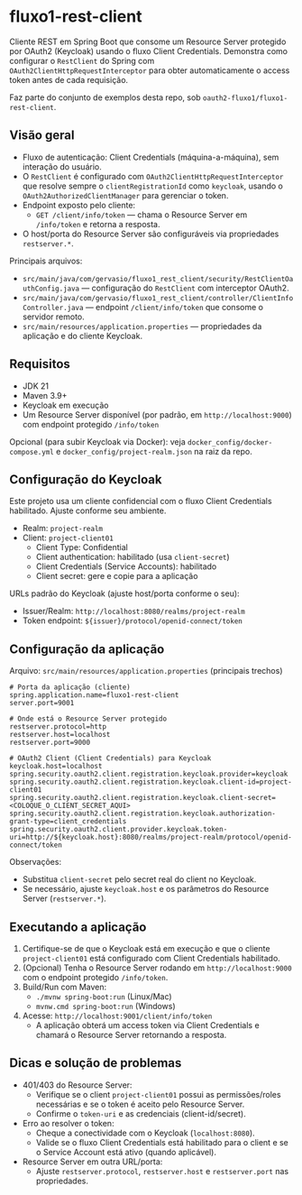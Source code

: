 # fluxo1-rest-client

Cliente REST em Spring Boot que consome um Resource Server protegido por OAuth2 (Keycloak) usando o fluxo Client Credentials. Demonstra como configurar o `RestClient` do Spring com `OAuth2ClientHttpRequestInterceptor` para obter automaticamente o access token antes de cada requisição.

Faz parte do conjunto de exemplos desta repo, sob `oauth2-fluxo1/fluxo1-rest-client`.

## Visão geral
- Fluxo de autenticação: Client Credentials (máquina-a-máquina), sem interação do usuário.
- O `RestClient` é configurado com `OAuth2ClientHttpRequestInterceptor` que resolve sempre o `clientRegistrationId` como `keycloak`, usando o `OAuth2AuthorizedClientManager` para gerenciar o token.
- Endpoint exposto pelo cliente:
  - `GET /client/info/token` — chama o Resource Server em `/info/token` e retorna a resposta.
- O host/porta do Resource Server são configuráveis via propriedades `restserver.*`.

Principais arquivos:
- `src/main/java/com/gervasio/fluxo1_rest_client/security/RestClientOauthConfig.java` — configuração do `RestClient` com interceptor OAuth2.
- `src/main/java/com/gervasio/fluxo1_rest_client/controller/ClientInfoController.java` — endpoint `/client/info/token` que consome o servidor remoto.
- `src/main/resources/application.properties` — propriedades da aplicação e do cliente Keycloak.

## Requisitos
- JDK 21
- Maven 3.9+
- Keycloak em execução
- Um Resource Server disponível (por padrão, em `http://localhost:9000`) com endpoint protegido `/info/token`

Opcional (para subir Keycloak via Docker): veja `docker_config/docker-compose.yml` e `docker_config/project-realm.json` na raiz da repo.

## Configuração do Keycloak
Este projeto usa um cliente confidencial com o fluxo Client Credentials habilitado. Ajuste conforme seu ambiente.

- Realm: `project-realm`
- Client: `project-client01`
  - Client Type: Confidential
  - Client authentication: habilitado (usa `client-secret`)
  - Client Credentials (Service Accounts): habilitado
  - Client secret: gere e copie para a aplicação

URLs padrão do Keycloak (ajuste host/porta conforme o seu):
- Issuer/Realm: `http://localhost:8080/realms/project-realm`
- Token endpoint: `${issuer}/protocol/openid-connect/token`

## Configuração da aplicação
Arquivo: `src/main/resources/application.properties` (principais trechos)

```
# Porta da aplicação (cliente)
spring.application.name=fluxo1-rest-client
server.port=9001

# Onde está o Resource Server protegido
restserver.protocol=http
restserver.host=localhost
restserver.port=9000

# OAuth2 Client (Client Credentials) para Keycloak
keycloak.host=localhost
spring.security.oauth2.client.registration.keycloak.provider=keycloak
spring.security.oauth2.client.registration.keycloak.client-id=project-client01
spring.security.oauth2.client.registration.keycloak.client-secret=<COLOQUE_O_CLIENT_SECRET_AQUI>
spring.security.oauth2.client.registration.keycloak.authorization-grant-type=client_credentials
spring.security.oauth2.client.provider.keycloak.token-uri=http://${keycloak.host}:8080/realms/project-realm/protocol/openid-connect/token
```

Observações:
- Substitua `client-secret` pelo secret real do client no Keycloak.
- Se necessário, ajuste `keycloak.host` e os parâmetros do Resource Server (`restserver.*`).

## Executando a aplicação
1. Certifique-se de que o Keycloak está em execução e que o cliente `project-client01` está configurado com Client Credentials habilitado.
2. (Opcional) Tenha o Resource Server rodando em `http://localhost:9000` com o endpoint protegido `/info/token`.
3. Build/Run com Maven:
   - `./mvnw spring-boot:run` (Linux/Mac)
   - `mvnw.cmd spring-boot:run` (Windows)
4. Acesse: `http://localhost:9001/client/info/token`
   - A aplicação obterá um access token via Client Credentials e chamará o Resource Server retornando a resposta.

## Dicas e solução de problemas
- 401/403 do Resource Server:
  - Verifique se o client `project-client01` possui as permissões/roles necessárias e se o token é aceito pelo Resource Server.
  - Confirme o `token-uri` e as credenciais (client-id/secret).
- Erro ao resolver o token:
  - Cheque a conectividade com o Keycloak (`localhost:8080`).
  - Valide se o fluxo Client Credentials está habilitado para o client e se o Service Account está ativo (quando aplicável).
- Resource Server em outra URL/porta:
  - Ajuste `restserver.protocol`, `restserver.host` e `restserver.port` nas propriedades.



